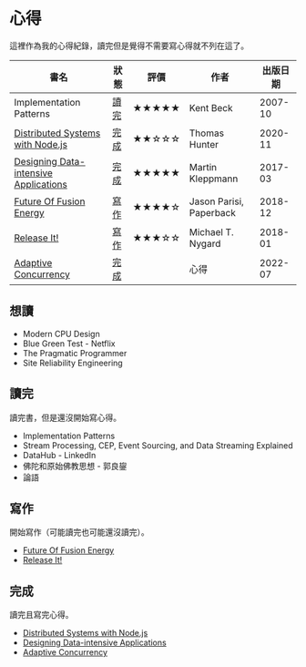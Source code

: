 # 心得

這裡作為我的心得紀錄，讀完但是覺得不需要寫心得就不列在這了。

| 書名 | 狀態 | 評價 | 作者 | 出版日期 |
| - | - | - | - | - |
| Implementation Patterns                 | [讀完] | ★★★★★ | Kent Beck | 2007-10 |
| [Distributed Systems with Node.js]      | [完成] | ★★☆☆☆ | Thomas Hunter | 2020-11 |
| [Designing Data-intensive Applications] | [完成] | ★★★★★ | Martin Kleppmann | 2017-03 |
| [Future Of Fusion Energy]               | [寫作] | ★★★★☆ | Jason Parisi, Paperback | 2018-12 |
| [Release It!]                           | [寫作] | ★★★☆☆ | Michael T. Nygard | 2018-01 |
| [Adaptive Concurrency]                  | [完成] |       | 心得 | 2022-07 |

## 想讀

-   Modern CPU Design
-   Blue Green Test - Netflix
-   The Pragmatic Programmer
-   Site Reliability Engineering

## 讀完

讀完書，但是還沒開始寫心得。

-   Implementation Patterns
-   Stream Processing, CEP, Event Sourcing, and Data Streaming Explained
-   DataHub - LinkedIn
-   佛陀和原始佛教思想 - 郭良鋆
-   論語

## 寫作

開始寫作（可能讀完也可能還沒讀完）。

-   [Future Of Fusion Energy]
-   [Release It!]

## 完成

讀完且寫完心得。

-   [Distributed Systems with Node.js]
-   [Designing Data-intensive Applications]
-   [Adaptive Concurrency]

[distributed systems with node.js]: distributed-systems-with-node.js/
[designing data-intensive applications]: designing-data-intensive-applications/
[adaptive concurrency]: adaptive-concurrency/
[future of fusion energy]: future-of-fusion-energy/
[release it!]: release-it.md
[讀完]: #讀完
[寫作]: #寫作
[完成]: #完成
